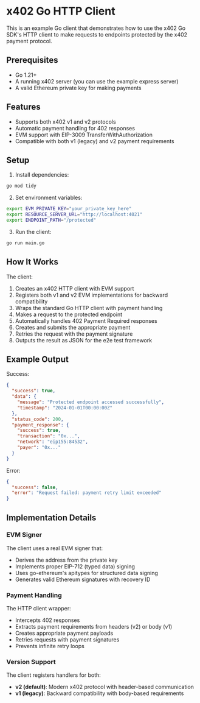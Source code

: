 # x402 Go HTTP Client

This is an example Go client that demonstrates how to use the x402 Go SDK's HTTP client to make requests to endpoints protected by the x402 payment protocol.

## Prerequisites

- Go 1.21+
- A running x402 server (you can use the example express server)
- A valid Ethereum private key for making payments

## Features

- Supports both x402 v1 and v2 protocols
- Automatic payment handling for 402 responses
- EVM support with EIP-3009 TransferWithAuthorization
- Compatible with both v1 (legacy) and v2 payment requirements

## Setup

1. Install dependencies:
```bash
go mod tidy
```

2. Set environment variables:
```bash
export EVM_PRIVATE_KEY="your_private_key_here"
export RESOURCE_SERVER_URL="http://localhost:4021"
export ENDPOINT_PATH="/protected"
```

3. Run the client:
```bash
go run main.go
```

## How It Works

The client:
1. Creates an x402 HTTP client with EVM support
2. Registers both v1 and v2 EVM implementations for backward compatibility
3. Wraps the standard Go HTTP client with payment handling
4. Makes a request to the protected endpoint
5. Automatically handles 402 Payment Required responses
6. Creates and submits the appropriate payment
7. Retries the request with the payment signature
8. Outputs the result as JSON for the e2e test framework

## Example Output

Success:
```json
{
  "success": true,
  "data": {
    "message": "Protected endpoint accessed successfully",
    "timestamp": "2024-01-01T00:00:00Z"
  },
  "status_code": 200,
  "payment_response": {
    "success": true,
    "transaction": "0x...",
    "network": "eip155:84532",
    "payer": "0x..."
  }
}
```

Error:
```json
{
  "success": false,
  "error": "Request failed: payment retry limit exceeded"
}
```

## Implementation Details

### EVM Signer

The client uses a real EVM signer that:
- Derives the address from the private key
- Implements proper EIP-712 (typed data) signing
- Uses go-ethereum's apitypes for structured data signing
- Generates valid Ethereum signatures with recovery ID

### Payment Handling

The HTTP client wrapper:
- Intercepts 402 responses
- Extracts payment requirements from headers (v2) or body (v1)
- Creates appropriate payment payloads
- Retries requests with payment signatures
- Prevents infinite retry loops

### Version Support

The client registers handlers for both:
- **v2 (default)**: Modern x402 protocol with header-based communication
- **v1 (legacy)**: Backward compatibility with body-based requirements

